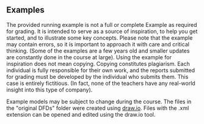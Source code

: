 ## Examples
The provided running example is not a full or complete Example as required for grading. It is intended to serve as a source of inspiration, to help you get started, and to illustrate some key concepts. Please note that the example may contain errors, so it is important to approach it with care and critical thinking. (Some of the examples are a few years old and smaller updates are constantly done in the course at large). Using the example for inspiration does not mean copying. Copying constitutes plagiarism. Each individual is fully responsible for their own work, and the reports submitted for grading must be developed by the individual who submits them. This case is entirely fictitious. (In fact, none of the teachers have any real-world insight into this type of company). 

Example models may be subject to change during the course. The files in the "original DFDs" folder were created using [draw.io](https://www.draw.io/). Files with the .xml extension can be opened and edited using the draw.io tool. 
